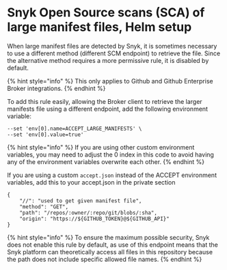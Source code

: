 # Snyk Open Source scans (SCA) of large manifest files, Helm setup

When large manifest files are detected by Snyk, it is sometimes necessary to use a different method (different SCM endpoint) to retrieve the file. Since the alternative method requires a more permissive rule, it is disabled by default.&#x20;

{% hint style="info" %}
This only applies to Github and Github Enterprise Broker integrations.&#x20;
{% endhint %}

To add this rule easily, allowing the Broker client to retrieve the larger manifests file using a different endpoint, add the following environment variable:

```console
--set 'env[0].name=ACCEPT_LARGE_MANIFESTS' \
--set 'env[0].value=true'
```

{% hint style="info" %}
If you are using other custom environment variables, you may need to adjust the 0 index in this code to avoid having any of the environment variables overwrite each other.
{% endhint %}

If you are using a custom `accept.json` instead of the ACCEPT environment variables, add this to your accept.json in the private section

```
{
    "//": "used to get given manifest file",
    "method": "GET",
    "path": "/repos/:owner/:repo/git/blobs/:sha",
    "origin": "https://${GITHUB_TOKEN}@${GITHUB_API}"
}
```

{% hint style="info" %}
To ensure the maximum possible security, Snyk does not enable this rule by default, as use of this endpoint means that the Snyk platform can theoretically access all files in this repository because the path does not include specific allowed file names.
{% endhint %}
